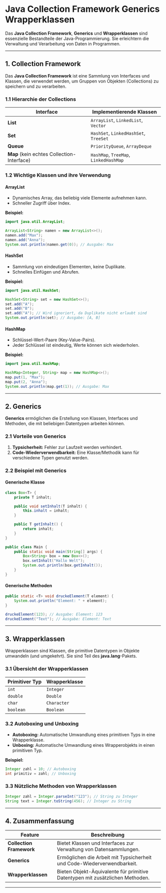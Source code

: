 
# Java Collection Framework Generics  Wrapperklassen

Das **Java Collection Framework**, **Generics** und **Wrapperklassen** sind essenzielle Bestandteile der Java-Programmierung. Sie erleichtern die Verwaltung und Verarbeitung von Daten in Programmen.

---

## **1. Collection Framework**

Das **Java Collection Framework** ist eine Sammlung von Interfaces und Klassen, die verwendet werden, um Gruppen von Objekten (Collections) zu speichern und zu verarbeiten.

### **1.1 Hierarchie der Collections**
| **Interface**       | **Implementierende Klassen**                         |
|----------------------|-----------------------------------------------------|
| **List**            | `ArrayList`, `LinkedList`, `Vector`                 |
| **Set**             | `HashSet`, `LinkedHashSet`, `TreeSet`               |
| **Queue**           | `PriorityQueue`, `ArrayDeque`                       |
| **Map** (kein echtes Collection-Interface) | `HashMap`, `TreeMap`, `LinkedHashMap`       |

### **1.2 Wichtige Klassen und ihre Verwendung**
#### **ArrayList**
- Dynamisches Array, das beliebig viele Elemente aufnehmen kann.
- Schneller Zugriff über Index.

**Beispiel:**
```java
import java.util.ArrayList;

ArrayList<String> namen = new ArrayList<>();
namen.add("Max");
namen.add("Anna");
System.out.println(namen.get(0)); // Ausgabe: Max
```

#### **HashSet**
- Sammlung von eindeutigen Elementen, keine Duplikate.
- Schnelles Einfügen und Abrufen.

**Beispiel:**
```java
import java.util.HashSet;

HashSet<String> set = new HashSet<>();
set.add("A");
set.add("B");
set.add("A"); // Wird ignoriert, da Duplikate nicht erlaubt sind
System.out.println(set); // Ausgabe: [A, B]
```

#### **HashMap**
- Schlüssel-Wert-Paare (Key-Value-Pairs).
- Jeder Schlüssel ist eindeutig, Werte können sich wiederholen.

**Beispiel:**
```java
import java.util.HashMap;

HashMap<Integer, String> map = new HashMap<>();
map.put(1, "Max");
map.put(2, "Anna");
System.out.println(map.get(1)); // Ausgabe: Max
```

---

## **2. Generics**
**Generics** ermöglichen die Erstellung von Klassen, Interfaces und Methoden, die mit beliebigen Datentypen arbeiten können.

### **2.1 Vorteile von Generics**
1. **Typsicherheit:** Fehler zur Laufzeit werden verhindert.
2. **Code-Wiederverwendbarkeit:** Eine Klasse/Methodik kann für verschiedene Typen genutzt werden.

### **2.2 Beispiel mit Generics**
#### **Generische Klasse**
```java
class Box<T> {
    private T inhalt;

    public void setInhalt(T inhalt) {
        this.inhalt = inhalt;
    }

    public T getInhalt() {
        return inhalt;
    }
}

public class Main {
    public static void main(String[] args) {
        Box<String> box = new Box<>();
        box.setInhalt("Hallo Welt");
        System.out.println(box.getInhalt());
    }
}
```

#### **Generische Methoden**
```java
public static <T> void druckeElement(T element) {
    System.out.println("Element: " + element);
}

druckeElement(123); // Ausgabe: Element: 123
druckeElement("Text"); // Ausgabe: Element: Text
```

---

## **3. Wrapperklassen**
Wrapperklassen sind Klassen, die primitive Datentypen in Objekte umwandeln (und umgekehrt). Sie sind Teil des **java.lang**-Pakets.

### **3.1 Übersicht der Wrapperklassen**
| **Primitiver Typ** | **Wrapperklasse** |
|---------------------|-------------------|
| `int`              | `Integer`        |
| `double`           | `Double`         |
| `char`             | `Character`      |
| `boolean`          | `Boolean`        |

### **3.2 Autoboxing und Unboxing**
- **Autoboxing:** Automatische Umwandlung eines primitiven Typs in eine Wrapperklasse.
- **Unboxing:** Automatische Umwandlung eines Wrapperobjekts in einen primitiven Typ.

**Beispiel:**
```java
Integer zahl = 10; // Autoboxing
int primitiv = zahl; // Unboxing
```

### **3.3 Nützliche Methoden von Wrapperklassen**
```java
Integer zahl = Integer.parseInt("123"); // String zu Integer
String text = Integer.toString(456); // Integer zu String
```

---

## **4. Zusammenfassung**
| **Feature**            | **Beschreibung**                                                             |
|-------------------------|-----------------------------------------------------------------------------|
| **Collection Framework** | Bietet Klassen und Interfaces zur Verwaltung von Datensammlungen.         |
| **Generics**            | Ermöglichen die Arbeit mit Typsicherheit und Code-Wiederverwendbarkeit.    |
| **Wrapperklassen**      | Bieten Objekt-Äquivalente für primitive Datentypen mit zusätzlichen Methoden.|

---


